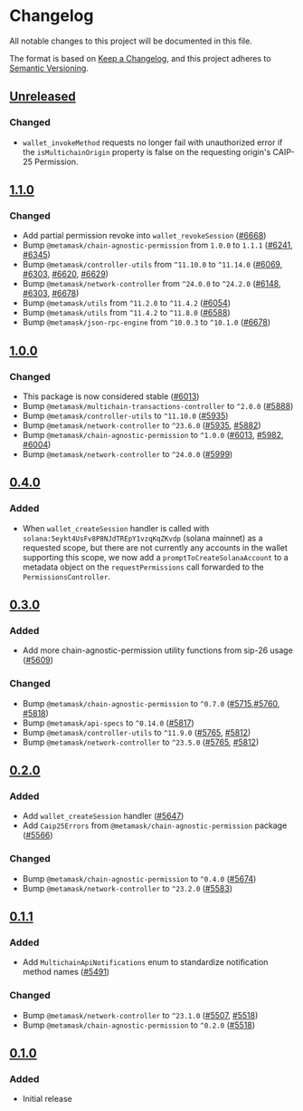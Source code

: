 # Changelog

All notable changes to this project will be documented in this file.

The format is based on [Keep a Changelog](https://keepachangelog.com/en/1.0.0/),
and this project adheres to [Semantic Versioning](https://semver.org/spec/v2.0.0.html).

## [Unreleased]

### Changed

- `wallet_invokeMethod` requests no longer fail with unauthorized error if the `isMultichainOrigin` property is false on the requesting origin's CAIP-25 Permission.

## [1.1.0]

### Changed

- Add partial permission revoke into `wallet_revokeSession` ([#6668](https://github.com/MetaMask/core/pull/6668))
- Bump `@metamask/chain-agnostic-permission` from `1.0.0` to `1.1.1` ([#6241](https://github.com/MetaMask/core/pull/6241), [#6345](https://github.com/MetaMask/core/pull/6241))
- Bump `@metamask/controller-utils` from `^11.10.0` to `^11.14.0` ([#6069](https://github.com/MetaMask/core/pull/6069), [#6303](https://github.com/MetaMask/core/pull/6303), [#6620](https://github.com/MetaMask/core/pull/6620), [#6629](https://github.com/MetaMask/core/pull/6629))
- Bump `@metamask/network-controller` from `^24.0.0` to `^24.2.0` ([#6148](https://github.com/MetaMask/core/pull/6148), [#6303](https://github.com/MetaMask/core/pull/6303), [#6678](https://github.com/MetaMask/core/pull/6678))
- Bump `@metamask/utils` from `^11.2.0` to `^11.4.2` ([#6054](https://github.com/MetaMask/core/pull/6054))
- Bump `@metamask/utils` from `^11.4.2` to `^11.8.0` ([#6588](https://github.com/MetaMask/core/pull/6588))
- Bump `@metamask/json-rpc-engine` from `^10.0.3` to `^10.1.0` ([#6678](https://github.com/MetaMask/core/pull/6678))

## [1.0.0]

### Changed

- This package is now considered stable ([#6013](https://github.com/MetaMask/core/pull/6013))
- Bump `@metamask/multichain-transactions-controller` to `^2.0.0` ([#5888](https://github.com/MetaMask/core/pull/5888))
- Bump `@metamask/controller-utils` to `^11.10.0` ([#5935](https://github.com/MetaMask/core/pull/5935))
- Bump `@metamask/network-controller` to `^23.6.0` ([#5935](https://github.com/MetaMask/core/pull/5935), [#5882](https://github.com/MetaMask/core/pull/5882))
- Bump `@metamask/chain-agnostic-permission` to `^1.0.0` ([#6013](https://github.com/MetaMask/core/pull/6013), [#5982](https://github.com/MetaMask/core/pull/5982), [#6004](https://github.com/MetaMask/core/pull/6004))
- Bump `@metamask/network-controller` to `^24.0.0` ([#5999](https://github.com/MetaMask/core/pull/5999))

## [0.4.0]

### Added

- When `wallet_createSession` handler is called with `solana:5eykt4UsFv8P8NJdTREpY1vzqKqZKvdp` (solana mainnet) as a requested scope, but there are not currently any accounts in the wallet supporting this scope, we now add a `promptToCreateSolanaAccount` to a metadata object on the `requestPermissions` call forwarded to the `PermissionsController`.

## [0.3.0]

### Added

- Add more chain-agnostic-permission utility functions from sip-26 usage ([#5609](https://github.com/MetaMask/core/pull/5609))

### Changed

- Bump `@metamask/chain-agnostic-permission` to `^0.7.0` ([#5715](https://github.com/MetaMask/core/pull/5715),[#5760](https://github.com/MetaMask/core/pull/5760), [#5818](https://github.com/MetaMask/core/pull/5818))
- Bump `@metamask/api-specs` to `^0.14.0` ([#5817](https://github.com/MetaMask/core/pull/5817))
- Bump `@metamask/controller-utils` to `^11.9.0` ([#5765](https://github.com/MetaMask/core/pull/5765), [#5812](https://github.com/MetaMask/core/pull/5812))
- Bump `@metamask/network-controller` to `^23.5.0` ([#5765](https://github.com/MetaMask/core/pull/5765), [#5812](https://github.com/MetaMask/core/pull/5812))

## [0.2.0]

### Added

- Add `wallet_createSession` handler ([#5647](https://github.com/MetaMask/core/pull/5647))
- Add `Caip25Errors` from `@metamask/chain-agnostic-permission` package ([#5566](https://github.com/MetaMask/core/pull/5566))

### Changed

- Bump `@metamask/chain-agnostic-permission` to `^0.4.0` ([#5674](https://github.com/MetaMask/core/pull/5674))
- Bump `@metamask/network-controller` to `^23.2.0` ([#5583](https://github.com/MetaMask/core/pull/5583))

## [0.1.1]

### Added

- Add `MultichainApiNotifications` enum to standardize notification method names ([#5491](https://github.com/MetaMask/core/pull/5491))

### Changed

- Bump `@metamask/network-controller` to `^23.1.0` ([#5507](https://github.com/MetaMask/core/pull/5507), [#5518](https://github.com/MetaMask/core/pull/5518))
- Bump `@metamask/chain-agnostic-permission` to `^0.2.0` ([#5518](https://github.com/MetaMask/core/pull/5518))

## [0.1.0]

### Added

- Initial release

[Unreleased]: https://github.com/MetaMask/core/compare/@metamask/multichain-api-middleware@1.1.0...HEAD
[1.1.0]: https://github.com/MetaMask/core/compare/@metamask/multichain-api-middleware@1.0.0...@metamask/multichain-api-middleware@1.1.0
[1.0.0]: https://github.com/MetaMask/core/compare/@metamask/multichain-api-middleware@0.4.0...@metamask/multichain-api-middleware@1.0.0
[0.4.0]: https://github.com/MetaMask/core/compare/@metamask/multichain-api-middleware@0.3.0...@metamask/multichain-api-middleware@0.4.0
[0.3.0]: https://github.com/MetaMask/core/compare/@metamask/multichain-api-middleware@0.2.0...@metamask/multichain-api-middleware@0.3.0
[0.2.0]: https://github.com/MetaMask/core/compare/@metamask/multichain-api-middleware@0.1.1...@metamask/multichain-api-middleware@0.2.0
[0.1.1]: https://github.com/MetaMask/core/compare/@metamask/multichain-api-middleware@0.1.0...@metamask/multichain-api-middleware@0.1.1
[0.1.0]: https://github.com/MetaMask/core/releases/tag/@metamask/multichain-api-middleware@0.1.0
